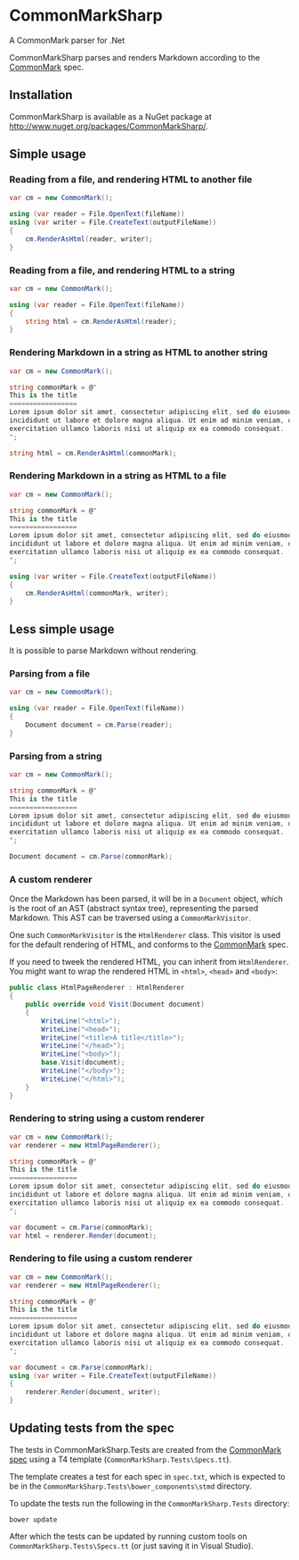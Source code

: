 CommonMarkSharp
===============

A CommonMark parser for .Net

CommonMarkSharp parses and renders Markdown according to the [CommonMark](http://commonmark.org/) spec.

Installation
------------

CommonMarkSharp is available as a NuGet package at <http://www.nuget.org/packages/CommonMarkSharp/>.

Simple usage
------------

### Reading from a file, and rendering HTML to another file

```csharp
var cm = new CommonMark();

using (var reader = File.OpenText(fileName))
using (var writer = File.CreateText(outputFileName))
{
    cm.RenderAsHtml(reader, writer);
}
```

### Reading from a file, and rendering HTML to a string

```csharp
var cm = new CommonMark();

using (var reader = File.OpenText(fileName))
{
    string html = cm.RenderAsHtml(reader);
}
```

### Rendering Markdown in a string as HTML to another string

```csharp
var cm = new CommonMark();

string commonMark = @"
This is the title
=================
Lorem ipsum dolor sit amet, consectetur adipiscing elit, sed do eiusmod tempor
incididunt ut labore et dolore magna aliqua. Ut enim ad minim veniam, quis nostrud
exercitation ullamco laboris nisi ut aliquip ex ea commodo consequat.
";

string html = cm.RenderAsHtml(commonMark);
```

### Rendering Markdown in a string as HTML to a file

```csharp
var cm = new CommonMark();

string commonMark = @"
This is the title
=================
Lorem ipsum dolor sit amet, consectetur adipiscing elit, sed do eiusmod tempor
incididunt ut labore et dolore magna aliqua. Ut enim ad minim veniam, quis nostrud
exercitation ullamco laboris nisi ut aliquip ex ea commodo consequat.
";

using (var writer = File.CreateText(outputFileName))
{
    cm.RenderAsHtml(commonMark, writer);
}
```

Less simple usage
-----------------

It is possible to parse Markdown without rendering. 

### Parsing from a file

```csharp
var cm = new CommonMark();

using (var reader = File.OpenText(fileName))
{
    Document document = cm.Parse(reader);
}
```

### Parsing from a string

```csharp
var cm = new CommonMark();

string commonMark = @"
This is the title
=================
Lorem ipsum dolor sit amet, consectetur adipiscing elit, sed do eiusmod tempor
incididunt ut labore et dolore magna aliqua. Ut enim ad minim veniam, quis nostrud
exercitation ullamco laboris nisi ut aliquip ex ea commodo consequat.
";

Document document = cm.Parse(commonMark);
```

### A custom renderer

Once the Markdown has been parsed, it will be in a `Document` object, which is the root of an AST (abstract syntax tree), representing the parsed Markdown. This AST can be traversed using a `CommonMarkVisitor`.

One such `CommonMarkVisitor` is the `HtmlRenderer` class. This visitor is used for the default rendering of HTML, and conforms to the [CommonMark](http://commonmark.org/) spec.

If you need to tweek the rendered HTML, you can inherit from `HtmlRenderer`. You might want to wrap the rendered HTML in `<html>`, `<head>` and `<body>`:

```csharp
public class HtmlPageRenderer : HtmlRenderer
{
    public override void Visit(Document document)
    {
        WriteLine("<html>");
        WriteLine("<head>");
        WriteLine("<title>A title</title>");
        WriteLine("</head>");
        WriteLine("<body>");
        base.Visit(document);
        WriteLine("</body>");
        WriteLine("</html>");
    }
}
```

### Rendering to string using a custom renderer

```csharp
var cm = new CommonMark();
var renderer = new HtmlPageRenderer();

string commonMark = @"
This is the title
=================
Lorem ipsum dolor sit amet, consectetur adipiscing elit, sed do eiusmod tempor
incididunt ut labore et dolore magna aliqua. Ut enim ad minim veniam, quis nostrud
exercitation ullamco laboris nisi ut aliquip ex ea commodo consequat.
";

var document = cm.Parse(commonMark);
var html = renderer.Render(document);
```

### Rendering to file using a custom renderer

```csharp
var cm = new CommonMark();
var renderer = new HtmlPageRenderer();

string commonMark = @"
This is the title
=================
Lorem ipsum dolor sit amet, consectetur adipiscing elit, sed do eiusmod tempor
incididunt ut labore et dolore magna aliqua. Ut enim ad minim veniam, quis nostrud
exercitation ullamco laboris nisi ut aliquip ex ea commodo consequat.
";

var document = cm.Parse(commonMark);
using (var writer = File.CreateText(outputFileName))
{
    renderer.Render(document, writer);
}
```

## Updating tests from the spec

The tests in CommonMarkSharp.Tests are created from the [CommonMark spec](http://jgm.github.io/stmd/spec.html) using a T4 template (`CommonMarkSharp.Tests\Specs.tt`).

The template creates a test for each spec in `spec.txt`, which is expected to be in the `CommonMarkSharp.Tests\bower_components\stmd` directory.

To update the tests run the following in the `CommonMarkSharp.Tests` directory:

    bower update

After which the tests can be updated by running custom tools on `CommonMarkSharp.Tests\Specs.tt` (or just saving it in Visual Studio).